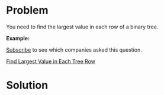 
# Problem

You need to find the largest value in each row of a binary tree.

**Example:**  

[Subscribe](/subscribe/) to see which companies asked this question.



[Find Largest Value in Each Tree Row](https://leetcode.com/problems/find-largest-value-in-each-tree-row)

# Solution



